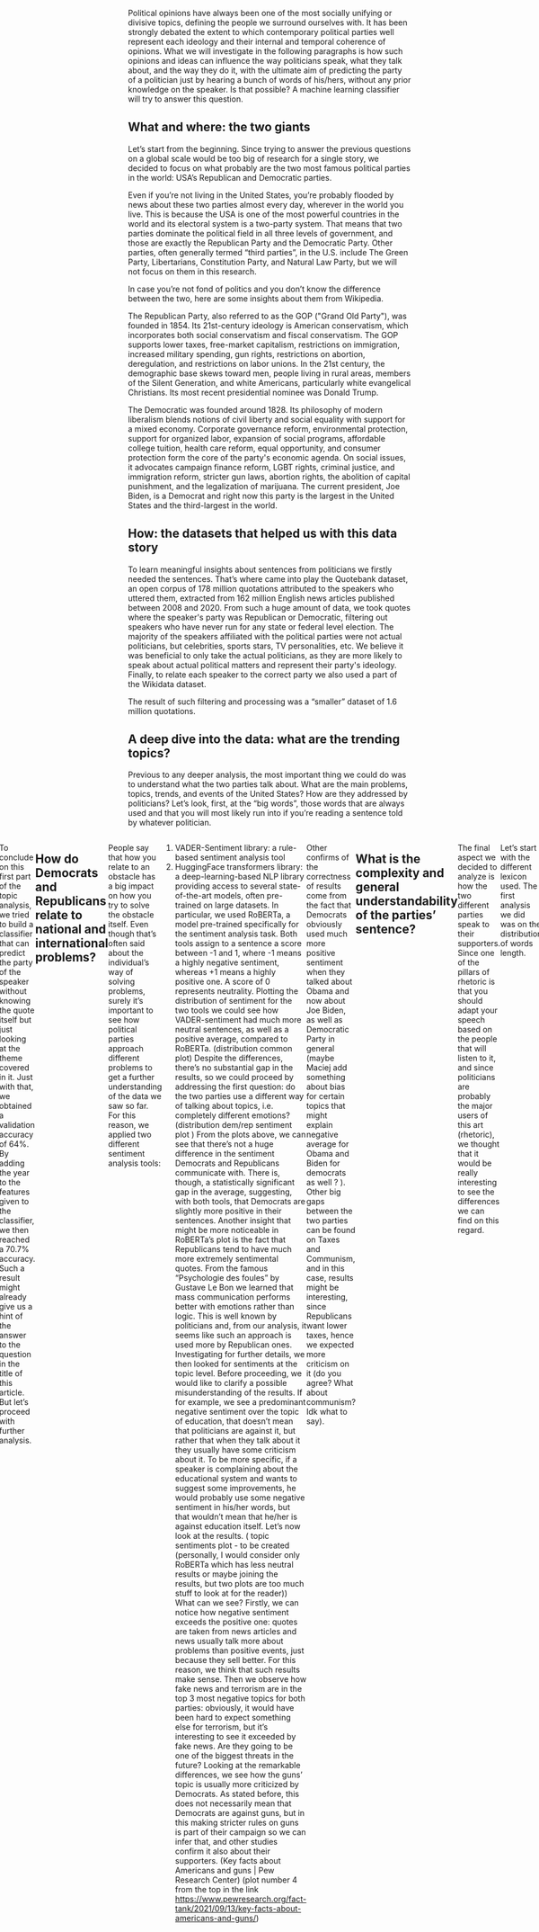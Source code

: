 Political opinions have always been one of the most socially unifying or divisive topics, defining the people we surround ourselves with.  It has been strongly debated the extent to which contemporary political parties well represent each ideology and their internal and temporal coherence of opinions. What we will investigate in the following paragraphs is how such opinions and ideas can influence the way politicians speak, what they talk about, and the way they do it, with the ultimate aim of predicting the party of a politician just by hearing a bunch of words of his/hers, without any prior knowledge on the speaker. Is that possible? A machine learning classifier will try to answer this question.
## What and where: the two giants
Let’s start from the beginning. Since trying to answer the previous questions on a global scale would be too big of research for a single story, we decided to focus on what probably are the two most famous political parties in the world: USA’s Republican and Democratic parties. 

Even if you’re not living in the United States, you’re probably flooded by news about these two parties almost every day, wherever in the world you live. This is because the USA is one of the most powerful countries in the world and its electoral system is a two-party system. That means that two parties dominate the political field in all three levels of government, and those are exactly the Republican Party and the Democratic Party. Other parties, often generally termed “third parties”, in the U.S. include The Green Party, Libertarians, Constitution Party, and Natural Law Party, but we will not focus on them in this research.

In case you’re not fond of politics and you don’t know the difference between the two, here are some insights about them from Wikipedia.

The Republican Party, also referred to as the GOP ("Grand Old Party"), was founded in 1854. Its 21st-century ideology is American conservatism, which incorporates both social conservatism and fiscal conservatism. The GOP supports lower taxes, free-market capitalism, restrictions on immigration, increased military spending, gun rights, restrictions on abortion, deregulation, and restrictions on labor unions. In the 21st century, the demographic base skews toward men, people living in rural areas, members of the Silent Generation, and white Americans, particularly white evangelical Christians. Its most recent presidential nominee was Donald Trump.

The Democratic was founded around 1828. Its philosophy of modern liberalism blends notions of civil liberty and social equality with support for a mixed economy. Corporate governance reform, environmental protection, support for organized labor, expansion of social programs, affordable college tuition, health care reform, equal opportunity, and consumer protection form the core of the party's economic agenda. On social issues, it advocates campaign finance reform, LGBT rights, criminal justice, and immigration reform, stricter gun laws, abortion rights, the abolition of capital punishment, and the legalization of marijuana. The current president, Joe Biden, is a Democrat and right now this party is the largest in the United States and the third-largest in the world.

## How: the datasets that helped us with this data story
To learn meaningful insights about sentences from politicians we firstly needed the sentences. That’s where came into play the Quotebank dataset, an open corpus of 178 million quotations attributed to the speakers who uttered them, extracted from 162 million English news articles published between 2008 and 2020. From such a huge amount of data, we took quotes where the speaker's party was Republican or Democratic, filtering out speakers who have never run for any state or federal level election. The majority of the speakers affiliated with the political parties were not actual politicians, but celebrities, sports stars, TV personalities, etc. We believe it was beneficial to only take the actual politicians, as they are more likely to speak about actual political matters and represent their party's ideology. Finally, to relate each speaker to the correct party we also used a part of the Wikidata dataset.

The result of such filtering and processing was a “smaller” dataset of 1.6 million quotations.
## A deep dive into the data: what are the trending topics?
Previous to any deeper analysis, the most important thing we could do was to understand what the two parties talk about. What are the main problems, topics, trends, and events of the United States? How are they addressed by politicians? Let’s look, first, at the “big words”, those words that are always used and that you will most likely run into if you’re reading a sentence told by whatever politician.

<div class="container" style="display:flex; justify-content:center;">
  <div class="img-wrapper" style="width: 100%; height: auto; margin-right: 2px">
    Democrats
    <img src="assets/figures/democrats.png" title="Commonly used topic-words from Democratic speakers"/>
  </div>

Then, we might try to look for a difference between the two parties. We hence performed the same analysis but divided the quotes into two parts. The following clouds of words show the result.

(Dem and rep word clouds)

Identifying the most commonly used words is a good first step to understanding what do the politicians often talk about and we can already spot some differences between the two parties, but the results are a bit too fine-grained to draw meaningful conclusions from them. To overcome this issue, we want to identify the high-level concepts that are commonly discussed, and classify each quote into one of them. 

To achieve that, we first tried to use a transfer-learning approach: train a classifier on the data obtained from the Manifesto-Project dataset, which provides sentences of the two parties' manifestos over years 2012, 2016, and 2020, labeled manually by experts to one of fifteen different topics/categories. Unfortunately, the data was too different from ours and thus the resulting accuracy was not satisfying.

We then proceeded with unsupervised clustering using Bertopic, a topic modeling technique that leverages transformers and c-TF-IDF to create dense clusters allowing for easily interpretable topics whilst keeping important words in the topic descriptions. 
The following plot is a summary of the interesting results we obtained from clustering.

(stacked plot of topics)

The first thing worth noting from the stacked plot is the x-axis, reporting the macro-topics. Since this is the result of unsupervised clustering, those are the most frequent themes covered by representatives in their speeches. In the overall top 3, we have racial discrimination, nuclear weapons, and Russiagate.
What is much more interesting though is the difference in the most important talking points between the two parties. Democrats put racial discrimination in the first place, whereas Republicans talked more than everything else about Russiagate. Trying to explain why is that and what are the social reasons behind such differences is probably incredibly hard and out of the target of this data story. For this reason, we just try to explain the top topic of Democrats as superficial proof of the validity of our findings. Why racial discrimination is a major theme of discussion needs probably no explanation, especially given the 2020 events, but why Democrats talk more about it might be explained by this plot taken  from Pew Research Center’s research (https://www.pewresearch.org/politics/2017/10/05/4-race-immigration-and-discrimination/)

(second plot)

Such finding shows that Democrats are more willing to change things to give blacks equal rights with whites, therefore it makes sense that their politicians speak more about the problem.
(if someone can explain why it might make sense that republicans talked a lot more about Russia-gate, it would be great)

Let’s now see things more in detail, looking at the top 10 topics from the two parties during the years. 

(plots about  years top topics, when they’re ready)

… explanation of results, when we have them…

To conclude on this first part of the topic analysis, we tried to build a classifier that can predict the party of the speaker without knowing the quote itself but just looking at the theme covered in it. Just with that, we obtained a validation accuracy of 64%. By adding the year to the features given to the classifier, we then reached a 70.7% accuracy. Such a result might already give us a hint of the answer to the question in the title of this article. But let’s proceed with further analysis.

## How do Democrats and Republicans relate to national and international problems?

People say that how you relate to an obstacle has a big impact on how you try to solve the obstacle itself. Even though that’s often said about the individual’s way of solving problems, surely it’s important to see how political parties approach different problems to get a further understanding of the data we saw so far. For this reason, we applied two different sentiment analysis tools:
1. VADER-Sentiment library: a rule-based sentiment analysis tool
2. HuggingFace transformers library: a deep-learning-based NLP library providing access to several state-of-the-art models, often pre-trained on large datasets. In particular, we used RoBERTa, a model pre-trained specifically for the sentiment analysis task.
Both tools assign to a sentence a score between -1 and 1, where -1 means a highly negative sentiment, whereas +1 means a highly positive one. A score of 0 represents neutrality. Plotting the distribution of sentiment for the two tools we could see how VADER-sentiment had much more neutral sentences, as well as a positive average, compared to RoBERTa. 
(distribution common plot)
Despite the differences, there’s no substantial gap in the results, so we could proceed by addressing the first question: do the two parties use a different way of talking about topics, i.e. completely different emotions?
(distribution dem/rep sentiment plot  )
From the plots above, we can see that there’s not a huge difference in the sentiment Democrats and Republicans communicate with. There is, though, a statistically significant gap in the average, suggesting, with both tools, that Democrats are slightly more positive in their sentences. Another insight that might be more noticeable in RoBERTa’s plot is the fact that Republicans tend to have much more extremely sentimental quotes. 
From the famous “Psychologie des foules” by Gustave Le Bon we learned that mass communication performs better with emotions rather than logic. This is well known by politicians and, from our analysis, it seems like such an approach is used more by Republican ones.
Investigating for further details, we then looked for sentiments at the topic level. Before proceeding, we would like to clarify a possible misunderstanding of the results. If for example, we see a predominant negative sentiment over the topic of education, that doesn’t mean that politicians are against it, but rather that when they talk about it they usually have some criticism about it. To be more specific, if a speaker is complaining about the educational system and wants to suggest some improvements, he would probably use some negative sentiment in his/her words, but that wouldn’t mean that he/her is against education itself. Let’s now look at the results.
( topic sentiments plot - to be created (personally, I would consider only RoBERTa which has less neutral results or maybe joining the results, but two plots are too much stuff to look at for the reader))
What can we see? Firstly,  we can notice how negative sentiment exceeds the positive one: quotes are taken from news articles and news usually talk more about problems than positive events, just because they sell better. For this reason, we think that such results make sense. Then we observe how fake news and terrorism are in the top 3 most negative topics for both parties: obviously, it would have been hard to expect something else for terrorism, but it’s interesting to see it exceeded by fake news. Are they going to be one of the biggest threats in the future? 
Looking at the remarkable differences, we see how the guns’ topic is usually more criticized by Democrats. As stated before, this does not necessarily mean that Democrats are against guns, but in this making stricter rules on guns is part of their campaign so we can infer that, and other studies confirm it also about their supporters. (Key facts about Americans and guns | Pew Research Center)
(plot number 4 from the top in the link https://www.pewresearch.org/fact-tank/2021/09/13/key-facts-about-americans-and-guns/)

Other confirms of the correctness of results come from the fact that Democrats obviously used much more positive sentiment when they talked about Obama and now about Joe Biden, as well as Democratic Party in general (maybe Maciej add something about bias for certain topics that might explain negative average for Obama and Biden for democrats as well ? ). Other big gaps between the two parties can be found on Taxes and Communism, and in this case, results might be interesting, since Republicans want lower taxes, hence we expected more criticism on it (do you agree? What about communism? Idk what to say).

## What is the complexity and general understandability of the parties’ sentence?

The final aspect we decided to analyze is how the two different parties speak to their supporters. Since one of the pillars of rhetoric is that you should adapt your speech based on the people that will listen to it, and since politicians are probably the major users of this art (rhetoric), we thought that it would be really interesting to see the differences we can find on this regard. 

Let’s start with the different lexicon used. The first analysis we did was on the distribution of words length.

(plot with words’ length distribution)

As we can see the difference is almost none, but there’s a statistically significant difference between the two average lengths of words present in the vocabulary of quotes from Republican vs Democratic speakers (p-value of ~0.0). This might suggest slightly more complex words for Democratics, assuming that a longer word is also more complex. 

But we wanted to dive deeper by looking at the most common words that appeared just in Republicans’ quotes and vice versa. Subsequently, we also clustered the words obtained here into sets of synonyms. 

(the two word clouds and the clusters list)
(Help me on this one, idk what to write)

But a sentence is not just about the words in it, but how they’re put together as well. For this reason, we then moved our attention to some metrics that are used to measure the grammatical complexity of quotes:

1. Flesch reading ease: in the Flesch reading ease test, higher scores indicate material that is easier to read; lower numbers mark passages that are more difficult to read.
2. Dale Chall readability score: different from other tests, since it uses a lookup table of the most commonly used 3000 English words. It returns the grade level necessary to understand the sentence. Hence, the higher the score, the higher is the difficulty.
3. Text Standard: based upon a combination of all the library's tests, returns the estimated school grade level required to understand the text.
4. Reading time: returns the reading time of the given text. Assumes 14.69ms per character.

(plots with metrics)

From the results shown above we can see a clear (and statistically significant) difference between the scores in all metrics, but before drawing any conclusion, let’s repeat the analysis on just the quotes from the two most important men from the two parties: Barack Obama and Donald Trump.

(plots with metrics) 

Again, the plots show consistent results with the previous ones, considering all speakers from both parties. The last thing we can do is if we can observe any difference through the years.

(Plot with years)

The result is stable across years and metrics, and it seems to suggest just one thing: there’s a substantial difference in the complexity and readability of quotes from the two parties and usually, Republican ones are easier to understand, as well as faster to read, even though reading time shows the smallest gap of the four metrics. Does this outcome make sense? Many articles covered this topic and what turned out to be clear in all of them is that Republicans and Democrats have become more and more polarized, with completely different opinions and languages ( Why Democrats and Republicans Speak Different Languages. LIterally. - The Atlantic , Opinion | Democrats and Republicans No Longer Speak the Same Language - The New York Times (nytimes.com), Why Democrats and Republicans Use Different Words (businessinsider.com)).  Considering all this, we should probably have not expected anything else but a significant gap. Why though Democrats use more complex sentences? Getting back to the rhetoric principle that a speaker adapts to his supporters, does this suggest that Republicans’  defenders are less literate? Accordingly to this plot and this research from Pew Research Center, yes (Ideological Gap Widens Between More, Less Educated Adults | Pew Research Center). 

Subsequently, we used the scores to train another party classifier. The accuracy we obtained was 0.59, which shows that those complexity metrics do have actual predictive power over the party choice.

## Pulling all together: creating the final party classifier.
Coming soon.


